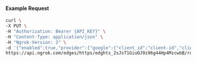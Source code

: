 <!-- Code generated for API Clients. DO NOT EDIT. -->

#### Example Request

```bash
curl \
-X PUT \
-H "Authorization: Bearer {API_KEY}" \
-H "Content-Type: application/json" \
-H "Ngrok-Version: 2" \
-d '{"enabled":true,"provider":{"google":{"client_id":"client-id","client_secret":"client-secret","email_addresses":["alan@example.com"],"scopes":["profile","email","https://www.googleapis.com/auth/userinfo.email"]}}}' \
https://api.ngrok.com/edges/https/edghts_2sJsT1GiuOJ9i96g44Hp4MzcwbB/routes/edghtsrt_2sJsT0eHtCqlqdRhfsM3xg7dB9N/oauth
```
